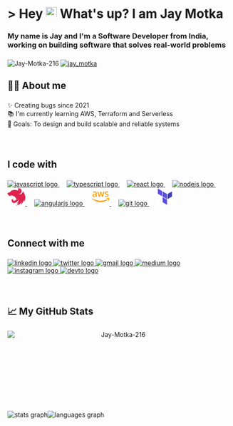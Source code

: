 <h1 align="left"> > Hey <img src="https://media.giphy.com/media/hvRJCLFzcasrR4ia7z/giphy.gif" width="25" height="25"> What's up? I am Jay Motka</h1>

###

<h3 align="left">My name is Jay and I'm a Software Developer from India, working on building software that solves real-world problems</h3>

###

<p align="left">
    <img src="https://komarev.com/ghpvc/?username=Jay-Motka-216&label=Profile%20views&color=0e75b6&style=flat" alt="Jay-Motka-216" height="25em"/>
    <a href="https://twitter.com/jay_motka" target="blank">
        <img src="https://img.shields.io/twitter/follow/jay_motka?logo=twitter&style=for-the-badge" alt="jay_motka" height="25em" />
    </a>
</p>

<h2 align="left"> 👨‍💻 About me</h2>

###

<p align="left">
    ✨ Creating bugs since 2021 <br>
    📚 I'm currently learning AWS, Terraform and Serverless <br>
    🎯 Goals: To design and build scalable and reliable systems <br>
  <!--🎯 Goals: ...<br>🎲 Fun fact: ... -->
</p>

###

<br clear="both">

<h2 align="left">I code with</h2>

###

<div align="left">
    <a href="https://developer.mozilla.org/en-US/docs/Web/JavaScript" target="_blank" rel="noreferrer">
      <img src="https://cdn.jsdelivr.net/gh/devicons/devicon/icons/javascript/javascript-original.svg" height="40" alt="javascript logo"  />
    </a>
  <img width="12" />
    <a href="https://www.typescriptlang.org/" target="_blank" rel="noreferrer">
      <img src="https://cdn.jsdelivr.net/gh/devicons/devicon/icons/typescript/typescript-original.svg" height="40" alt="typescript logo"  />
    </a>
  <img width="12" />
    <a href="https://reactjs.org/" target="_blank" rel="noreferrer">
      <img src="https://cdn.jsdelivr.net/gh/devicons/devicon/icons/react/react-original.svg" height="40" alt="react logo"  />
    </a>
  <img width="12" />
    <a href="https://nodejs.org" target="_blank" rel="noreferrer">
      <img src="https://cdn.jsdelivr.net/gh/devicons/devicon/icons/nodejs/nodejs-original.svg" height="40" alt="nodejs logo"  />
    </a>
  <img width="12" />
    <a href="https://nestjs.com" target="_blank" rel="noreferrer">
      <img src="https://github.com/devicons/devicon/blob/v2.16.0/icons/nestjs/nestjs-original.svg" height="40" alt="nestjs logo"  />
    </a>
  <img width="12" />
    
  <!-- img src="https://cdn.jsdelivr.net/gh/devicons/devicon/icons/jest/jest-plain.svg" height="40" alt="jest logo"  />
  <img width="12" /-->
  <a href="https://angular.io" target="_blank" rel="noreferrer">
      <img src="https://cdn.jsdelivr.net/gh/devicons/devicon/icons/angularjs/angularjs-original.svg" height="40" alt="angularjs logo"  />
  </a>
  <img width="12" />
  <a href="https://aws.amazon.com/?nc2=h_lg" targer="_blank" rel="noreferrrer">
      <img src="https://github.com/devicons/devicon/blob/v2.16.0/icons/amazonwebservices/amazonwebservices-plain-wordmark.svg" height="40" alt="amazonwebservices logo"  />
  </a>
  <img width="12" />
  <a href="https://git-scm.com" targer="_blank" rel="noreferrrer">
      <img src="https://cdn.jsdelivr.net/gh/devicons/devicon/icons/git/git-original.svg" height="40" alt="git logo"  />
  </a>
  <img width="12" />
  <a href="https://www.terraform.io/" targer="_blank" rel="noreferrrer">
      <img src="https://github.com/devicons/devicon/blob/v2.16.0/icons/terraform/terraform-original.svg" height="40" alt="terraform logo"  />
  </a>
</div>

###

<br clear="both">

<h2 align="left">Connect with me</h2>

###

<div align="left">
  <a href="https://www.linkedin.com/in/jay-motka-5a48b1186/" target="_blank">
    <img src="https://raw.githubusercontent.com/maurodesouza/profile-readme-generator/master/src/assets/icons/social/linkedin/default.svg" width="52" height="40" alt="linkedin logo"  />
  </a>
  <a href="https://twitter.com/jay_motka" target="_blank">
    <img src="https://raw.githubusercontent.com/maurodesouza/profile-readme-generator/master/src/assets/icons/social/twitter/default.svg" width="52" height="40" alt="twitter logo"  />
  </a>
  <a href="mailto:jaymotka.216@gmail.com" target="_blank">
    <img src="https://raw.githubusercontent.com/maurodesouza/profile-readme-generator/master/src/assets/icons/social/gmail/default.svg" width="52" height="40" alt="gmail logo"  />
  </a>
  <a href="jaymotka216" target="_blank">
    <img src="https://raw.githubusercontent.com/maurodesouza/profile-readme-generator/master/src/assets/icons/social/medium/default.svg" width="52" height="40" alt="medium logo"  />
  </a>
  <a href="https://www.instagram.com/jay_motka_" target="_blank">
    <img src="https://raw.githubusercontent.com/maurodesouza/profile-readme-generator/master/src/assets/icons/social/instagram/default.svg" width="52" height="40" alt="instagram logo"  />
  </a>
  <a href="https://dev.to/jaymotka" target="_blank">
    <img src="https://raw.githubusercontent.com/maurodesouza/profile-readme-generator/master/src/assets/icons/social/devto/default.svg" width="52" height="40" alt="devto logo"  />
  </a>
</div>

###

<br clear="both">

<h2 align="left">📈 My GitHub Stats</h2>

###

<div align="center" style="display: flex; flex-direction: raw; flex-wrap: wrap;">
  <img height="180em" width="100%" src="https://github-readme-streak-stats.herokuapp.com/?user=Jay-Motka-216&layout=compact&show_icons=true&theme=tokyonight&line_height=27&title_color=FFFFFF" alt="Jay-Motka-216" />
  <img height="180em" src="https://github-readme-stats.vercel.app/api?username=Jay-Motka-216&hide_title=false&hide_rank=false&show_icons=true&include_all_commits=true&count_private=true&disable_animations=false&theme=dracula&locale=en&hide_border=false&order=1" alt="stats graph"  />
  <img height="180em" src="https://github-readme-stats.vercel.app/api/top-langs?username=Jay-Motka-216&locale=en&hide_title=false&layout=compact&card_width=450&langs_count=6&theme=dracula&hide_border=false&order=2" alt="languages graph"  />
</div>

###
